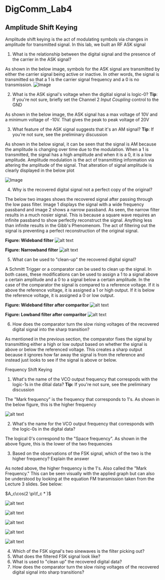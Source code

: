 # DigComm_Lab4

## Amplitude Shift Keying

Amplitude shift keying is the act of modulating symbols via changes in amplitude for transmitted signal. In this lab, we built an RF ASK signal

1. What is the relationship between the digital signal and the presence of the carrier in the ASK signal?

As shown in the below image, symbols for the ASK signal are transmitted by either the carrier signal being active or inactive. In other words, the signal is transmitted so that a 1 is the carrier signal frequency and a 0 is no transmission.
![Image](https://github.com/Ryankearns9/DigComm_Lab4/blob/main/imgs/picture_1.png)



2. What is the ASK signal's voltage when the digitial signal is logic-0? **Tip**: If you're not sure, briefly set the Channel 2 *Input Coupling* control to the GND

As shown in the below image, the ASK signal has a max voltage of 10V and a minimum voltage of -10V. That gives the peak to peak voltage of 20V


3. What feature of the ASK signal suggests that it's an AM signal? **Tip**: If you're not sure, see the preliminary discussion

As shown in the below signal, it can be seen that the signal is AM because the amplitude is changing over time due to the modulation. When a 1 is transmitted, the signal has a high amplitude and when it is a 0, it is a low amplitude. Amplitude modulation is the act of transmitting information via altering the amplitude of the signal. That alteration of signal amplitude is clearly displayed in the below plot

![Image](https://github.com/Ryankearns9/DigComm_Lab4/blob/main/imgs/picture_2.png)



4. Why is the recovered digital signal not a perfect copy of the original?

The below two images shows the recovered signal after passing through the low pass filter. Image 1 displays the signal with a wide frequency passband and image 2 shows a narrow passband. As seen, the narrow filter results in a much nosier signal. This is because a square wave requires an infinite passband to show perfectly reconstruct the signal. Anything less than infinite results in the Gibb's Phenomenom. The act of filtering out the signal is preventing a perfect reconstruction of the original signal.

**Figure: Wideband filter**
![alt text](https://github.com/Ryankearns9/DigComm_Lab4/blob/main/imgs/picture_3a.png)

**Figure: Narrowband filter**
![alt text](https://github.com/Ryankearns9/DigComm_Lab4/blob/main/imgs/picture_3b.png)



5. What can be used to "clean-up" the recovered digital signal?

A Schmitt Trigger or a comparator can be used to clean up the signal. In both cases, these modifications can be used to assign a 1 to a signal above a certain amplitude and a 0 to a signal below a certain amplitude. In the case of the comparator the signal is compared to a reference voltage. If it is above the reference voltage, it is assigned a 1 or high output. If it is below the reference voltage, it is assigned a 0 or low output. 

**Figure: Wideband filter after comparitor**
![alt text](https://github.com/Ryankearns9/DigComm_Lab4/blob/main/imgs/picture_4a.png)

**Figure: Lowband filter after comparitor**
![alt text](https://github.com/Ryankearns9/DigComm_Lab4/blob/main/imgs/picture_4b.png)




6. How does the comparator turn the slow rising voltages of the recovered digital signal into the sharp transition?

As mentioned in the previous section, the comparator fixes the signal by transmitting either a high or low output based on whether the signal is above or below the referenced voltage. This creates a sharp output because it ignores how far away the signal is from the reference and instead just looks to see if the signal is above or below.


Frequency Shift Keying

1. What's the name of the VCO output frequency that correspods with the logic-1s in the ditial data? **Tip:** If you're not sure, see the preliminary discussion

The "Mark frequency" is the frequency that corresponds to 1's. As shown in the below figure, this is the higher frequency 

![alt text](https://github.com/Ryankearns9/DigComm_Lab4/blob/main/imgs/FSK_Pic1.PNG)

2. What's the name for the VCO output frequency that corresponds with the logic-0s in the digital data?

The logical 0's correspond to the "Space frequency". As shown in the above figure, this is the lower of the two frequencies


3. Based on the observations of the FSK signal, which of the two is the higher frequency? Explain the answer

As noted above, the higher frequency is the 1's. Also called the "Mark Frequency." This can be seen visually with the applied graph but can also be understood by looking at the equation FM transmission taken from the Lecture 3 slides. See below:

$A_c\cos(2 \pi\f_c * )$

![alt text](https://github.com/Ryankearns9/DigComm_Lab4/blob/main/imgs/Bandpass.PNG)

![alt text](https://github.com/Ryankearns9/DigComm_Lab4/blob/main/imgs/FSK_Pic2_LPF.PNG)

![alt text](https://github.com/Ryankearns9/DigComm_Lab4/blob/main/imgs/FSK_Comparator.PNG)

![alt text](https://github.com/Ryankearns9/DigComm_Lab4/blob/main/imgs/FSK_baseband_filter_withGain.PNG)

![alt text](https://github.com/Ryankearns9/DigComm_Lab4/blob/main/imgs/FSK_baseband_filter.PNG)

4. Which of the FSK signal's two sinewaves is the filter picking out?
5. What does the filtered FSK signal look like?
6. What is used to "clean up" the recovered digital data?
7. How does the comparator turn the slow rising voltages of the recovered digital signal into sharp transitions?